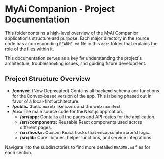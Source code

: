 # MyAi Companion - Project Documentation

This folder contains a high-level overview of the MyAi Companion application's structure and purpose. Each major directory in the source code has a corresponding `README.md` file in this `docs` folder that explains the role of the files within it.

This documentation serves as a key for understanding the project's architecture, troubleshooting issues, and guiding future development.

## Project Structure Overview

- **/convex:** (Now Deprecated) Contains all backend schema and functions for the Convex-based version of the app. This is being phased out in favor of a local-first architecture.
- **/public:** Static assets like icons and the web manifest.
- **/src:** The main source code for the Next.js application.
  - **/src/app:** Contains all the pages and API routes for the application.
  - **/src/components:** Reusable React components used across different pages.
  - **/src/hooks:** Custom React hooks that encapsulate stateful logic.
  - **/src/lib:** Core libraries, helper functions, and service integrations.

Navigate into the subdirectories to find more detailed `README.md` files for each section.
